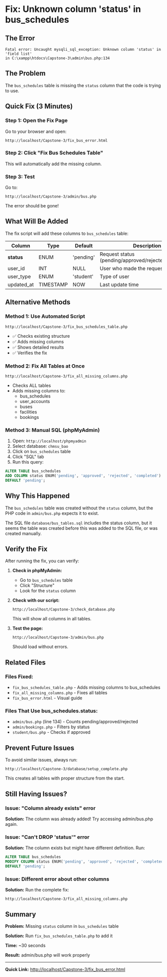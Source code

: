 # Fix: Unknown column 'status' in bus_schedules

## The Error
```
Fatal error: Uncaught mysqli_sql_exception: Unknown column 'status' in 'field list' 
in C:\xampp\htdocs\Capstone-3\admin\bus.php:134
```

## The Problem
The `bus_schedules` table is missing the `status` column that the code is trying to use.

## Quick Fix (3 Minutes)

### Step 1: Open the Fix Page
Go to your browser and open:
```
http://localhost/Capstone-3/fix_bus_error.html
```

### Step 2: Click "Fix Bus Schedules Table"
This will automatically add the missing column.

### Step 3: Test
Go to:
```
http://localhost/Capstone-3/admin/bus.php
```
The error should be gone!

## What Will Be Added

The fix script will add these columns to `bus_schedules` table:

| Column | Type | Default | Description |
|--------|------|---------|-------------|
| **status** | ENUM | 'pending' | Request status (pending/approved/rejected/completed) |
| user_id | INT | NULL | User who made the request |
| user_type | ENUM | 'student' | Type of user |
| updated_at | TIMESTAMP | NOW | Last update time |

## Alternative Methods

### Method 1: Use Automated Script
```
http://localhost/Capstone-3/fix_bus_schedules_table.php
```
- ✅ Checks existing structure
- ✅ Adds missing columns
- ✅ Shows detailed results
- ✅ Verifies the fix

### Method 2: Fix All Tables at Once
```
http://localhost/Capstone-3/fix_all_missing_columns.php
```
- Checks ALL tables
- Adds missing columns to:
  - bus_schedules
  - user_accounts
  - buses
  - facilities
  - bookings

### Method 3: Manual SQL (phpMyAdmin)
1. Open: `http://localhost/phpmyadmin`
2. Select database: `chmsu_bao`
3. Click on `bus_schedules` table
4. Click "SQL" tab
5. Run this query:

```sql
ALTER TABLE bus_schedules 
ADD COLUMN status ENUM('pending', 'approved', 'rejected', 'completed') 
DEFAULT 'pending';
```

## Why This Happened

The `bus_schedules` table was created without the `status` column, but the PHP code in `admin/bus.php` expects it to exist.

The SQL file `database/bus_tables.sql` includes the status column, but it seems the table was created before this was added to the SQL file, or was created manually.

## Verify the Fix

After running the fix, you can verify:

1. **Check in phpMyAdmin:**
   - Go to `bus_schedules` table
   - Click "Structure"
   - Look for the `status` column

2. **Check with our script:**
   ```
   http://localhost/Capstone-3/check_database.php
   ```
   This will show all columns in all tables.

3. **Test the page:**
   ```
   http://localhost/Capstone-3/admin/bus.php
   ```
   Should load without errors.

## Related Files

### Files Fixed:
- `fix_bus_schedules_table.php` - Adds missing columns to bus_schedules
- `fix_all_missing_columns.php` - Fixes all tables
- `fix_bus_error.html` - Visual guide

### Files That Use bus_schedules.status:
- `admin/bus.php` (line 134) - Counts pending/approved/rejected
- `admin/bookings.php` - Filters by status
- `student/bus.php` - Checks if approved

## Prevent Future Issues

To avoid similar issues, always run:
```
http://localhost/Capstone-3/database/setup_complete.php
```

This creates all tables with proper structure from the start.

## Still Having Issues?

### Issue: "Column already exists" error
**Solution:** The column was already added! Try accessing admin/bus.php again.

### Issue: "Can't DROP 'status'" error
**Solution:** The column exists but might have different definition. Run:
```sql
ALTER TABLE bus_schedules 
MODIFY COLUMN status ENUM('pending', 'approved', 'rejected', 'completed') 
DEFAULT 'pending';
```

### Issue: Different error about other columns
**Solution:** Run the complete fix:
```
http://localhost/Capstone-3/fix_all_missing_columns.php
```

## Summary

**Problem:** Missing `status` column in `bus_schedules` table

**Solution:** Run `fix_bus_schedules_table.php` to add it

**Time:** ~30 seconds

**Result:** admin/bus.php will work properly

---

**Quick Link:** [http://localhost/Capstone-3/fix_bus_error.html](http://localhost/Capstone-3/fix_bus_error.html)









